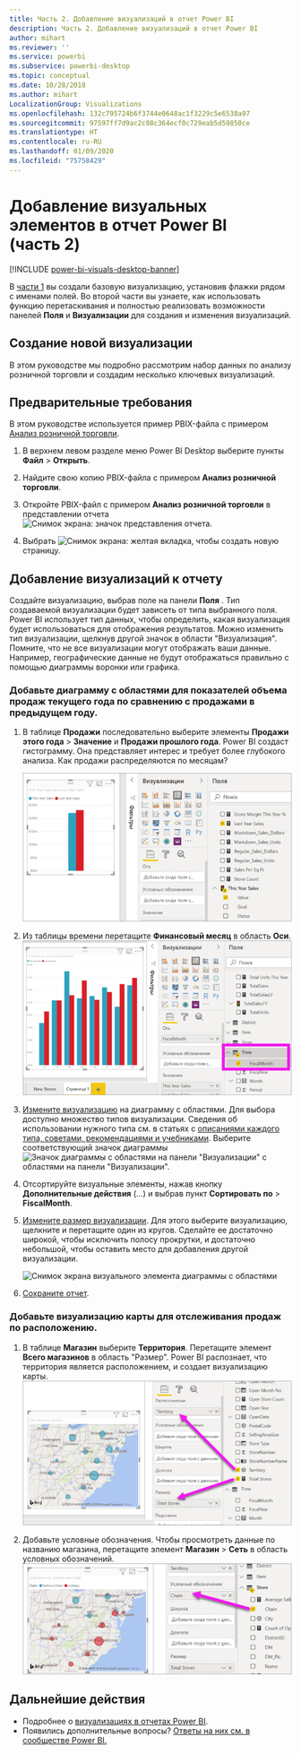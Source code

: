 ```yaml
---
title: Часть 2. Добавление визуализаций в отчет Power BI
description: Часть 2. Добавление визуализаций в отчет Power BI
author: mihart
ms.reviewer: ''
ms.service: powerbi
ms.subservice: powerbi-desktop
ms.topic: conceptual
ms.date: 10/28/2018
ms.author: mihart
LocalizationGroup: Visualizations
ms.openlocfilehash: 132c795724b6f3744e0648ac1f3229c5e6538a97
ms.sourcegitcommit: 97597ff7d9ac2c08c364ecf0c729eab5d59850ce
ms.translationtype: HT
ms.contentlocale: ru-RU
ms.lasthandoff: 01/09/2020
ms.locfileid: "75758429"
---
```

# <a name="add-visuals-to-a-power-bi-report-part-2"></a>Добавление визуальных элементов в отчет Power BI (часть 2)

[!INCLUDE [power-bi-visuals-desktop-banner](../includes/power-bi-visuals-desktop-banner.md)]

В [части 1](power-bi-report-add-visualizations-i.md) вы создали базовую визуализацию, установив флажки рядом с именами полей.  Во второй части вы узнаете, как использовать функцию перетаскивания и полностью реализовать возможности панелей **Поля** и **Визуализации** для создания и изменения визуализаций.


## <a name="create-a-new-visualization"></a>Создание новой визуализации
В этом руководстве мы подробно рассмотрим набор данных по анализу розничной торговли и создадим несколько ключевых визуализаций.

## <a name="prerequisites"></a>Предварительные требования

В этом руководстве используется пример PBIX-файла с примером [Анализ розничной торговли](https://download.microsoft.com/download/9/6/D/96DDC2FF-2568-491D-AAFA-AFDD6F763AE3/Retail%20Analysis%20Sample%20PBIX.pbix).

1. В верхнем левом разделе меню Power BI Desktop выберите пункты **Файл** > **Открыть**.
   
2. Найдите свою копию PBIX-файла с примером **Анализ розничной торговли**.

1. Откройте PBIX-файл с примером **Анализ розничной торговли** в представлении отчета ![Снимок экрана: значок представления отчета](media/power-bi-visualization-kpi/power-bi-report-view.png).

1. Выбрать ![Снимок экрана: желтая вкладка,](media/power-bi-visualization-kpi/power-bi-yellow-tab.png) чтобы создать новую страницу.

## <a name="add-visualizations-to-the-report"></a>Добавление визуализаций к отчету

Создайте визуализацию, выбрав поле на панели **Поля** . Тип создаваемой визуализации будет зависеть от типа выбранного поля. Power BI использует тип данных, чтобы определить, какая визуализация будет использоваться для отображения результатов. Можно изменить тип визуализации, щелкнув другой значок в области "Визуализация". Помните, что не все визуализации могут отображать ваши данные. Например, географические данные не будут отображаться правильно с помощью диаграммы воронки или графика. 


### <a name="add-an-area-chart-that-looks-at-this-years-sales-compared-to-last-year"></a>Добавьте диаграмму с областями для показателей объема продаж текущего года по сравнению с продажами в предыдущем году.

1. В таблице **Продажи** последовательно выберите элементы **Продажи этого года** > **Значение** и **Продажи прошлого года**. Power BI создаст гистограмму.  Она представляет интерес и требует более глубокого анализа. Как продажи распределяются по месяцам?  
   
   ![Снимок экрана с гистограммой](media/power-bi-report-add-visualizations-ii/power-bi-start.png)

2. Из таблицы времени перетащите **Финансовый месяц** в область **Оси**.  
   ![Снимок экрана с гистограммой с FiscalMonth в виде оси](media/power-bi-report-add-visualizations-ii/power-bi-fiscalmonth.png)

3. [Измените визуализацию](power-bi-report-change-visualization-type.md) на диаграмму с областями.  Для выбора доступно множество типов визуализации. Сведения об использовании нужного типа см. в статьях с [описаниями каждого типа, советами, рекомендациями и учебниками](power-bi-visualization-types-for-reports-and-q-and-a.md). Выберите соответствующий значок диаграммы ![Значок диаграммы с областями на панели "Визуализации"](media/power-bi-report-add-visualizations-ii/power-bi-area-chart.png) с областями на панели "Визуализации".

4. Отсортируйте визуальные элементы, нажав кнопку **Дополнительные действия** (...) и выбрав пункт **Сортировать по** >  **FiscalMonth**.

5. [Измените размер визуализации](power-bi-visualization-move-and-resize.md). Для этого выберите визуализацию, щелкните и перетащите один из кругов. Сделайте ее достаточно широкой, чтобы исключить полосу прокрутки, и достаточно небольшой, чтобы оставить место для добавления другой визуализации.
   
   ![Снимок экрана визуального элемента диаграммы с областями](media/power-bi-report-add-visualizations-ii/pbi_part2_7b.png)
6. [Сохраните отчет](../service-report-save.md).

### <a name="add-a-map-visualization-that-looks-at-sales-by-location"></a>Добавьте визуализацию карты для отслеживания продаж по расположению.

1. В таблице **Магазин** выберите **Территория**. Перетащите элемент **Всего магазинов** в область "Размер". Power BI распознает, что территория является расположением, и создает визуализацию карты.  
   ![Диаграмма с областями](media/power-bi-report-add-visualizations-ii/power-bi-map1.png)

2. Добавьте условные обозначения.  Чтобы просмотреть данные по названию магазина, перетащите элемент **Магазин** > **Сеть** в область условных обозначений.  
   ![Холст отчета со стрелкой от "Сети" в списке полей к "Сети" в контейнере условных обозначений](media/power-bi-report-add-visualizations-ii/power-bi-chain.png)

## <a name="next-steps"></a>Дальнейшие действия
* Подробнее о [визуализациях в отчетах Power BI](power-bi-report-visualizations.md).  
* Появились дополнительные вопросы? [Ответы на них см. в сообществе Power BI.](https://community.powerbi.com/)


